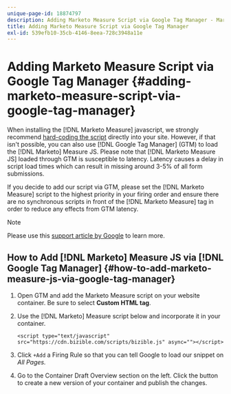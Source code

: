 ```yaml
---
unique-page-id: 18874797
description: Adding Marketo Measure Script via Google Tag Manager - Marketo Measure - Product Documentation
title: Adding Marketo Measure Script via Google Tag Manager
exl-id: 539efb10-35cb-4146-8eea-728c3948a11e
---
```

# Adding Marketo Measure Script via Google Tag Manager {#adding-marketo-measure-script-via-google-tag-manager}

When installing the [!DNL Marketo Measure] javascript, we strongly recommend [hard-coding the script](/help/marketo-measure-tracking/setting-up-tracking/adding-marketo-measure-script.md) directly into your site. However, if that isn't possible, you can also use [!DNL Google Tag Manager] (GTM) to load the [!DNL Marketo] Measure JS. Please note that [!DNL Marketo Measure JS] loaded through GTM is susceptible to latency. Latency causes a delay in script load times which can result in missing around 3-5% of all form submissions.

If you decide to add our script via GTM, please set the [!DNL Marketo Measure] script to the highest priority in your firing order and ensure there are no synchronous scripts in front of the [!DNL Marketo Measure] tag in order to reduce any effects from GTM latency.

>[!NOTE]
>
>Please use this [support article by Google](https://support.google.com/tagmanager/answer/2772421?hl=en) to learn more.

## How to Add [!DNL Marketo] Measure JS via [!DNL Google Tag Manager] {#how-to-add-marketo-measure-js-via-google-tag-manager}

1. Open GTM and add the Marketo Measure script on your website container. Be sure to select **Custom HTML tag**.
1. Use the [!DNL Marketo] Measure script below and incorporate it in your container.

   `<script type="text/javascript" src="https://cdn.bizible.com/scripts/bizible.js" async=""></script>`

1. Click `+Add` a Firing Rule so that you can tell Google to load our snippet on *All Pages.*

1. Go to the Container Draft Overview section on the left. Click the button to create a new version of your container and publish the changes.

